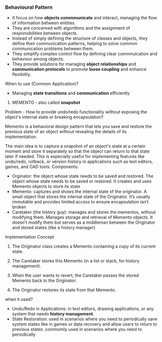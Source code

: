 ### Behavioural Pattern

- It focus on how **objects commmunicate** and interact, managing the flow of information between entities.
- They are concerned with algorithms and the assignment of responsibilities between objects.
- Instead of simply defining the structure of classes and objects, they define their communication patterns, helping to solve common communication problems between them.
- They simplify complex control flow by defining clear commnuication and behaviour among objects.
- They provide solutions for managing **object relationships** and **communication protocols** to promote **loose coupling** and enhance flexibility.

When to use (Common Application)?

- Managing **state transitions** and **communication** efficiently

1. MEMENTO - also called **snapshot**

Problem - How to provide undo/redo functionality without exposing the object's internal state or breaking encapsulation?

Memento is a behavioral design pattern that lets you save and
restore the previous state of an object without revealing the
details of its implementation.

The main idea is to capture a snapshot of an object's state at a certain moment and store it separately so that the object can return to that state later if needed. This is especially useful for implementing features like undo/redo, rollback, or version history in applications such as text editors, games, and CAD tools.
Components:

<!--  -->

- Orginator: the object whose state needs to be saved and restored. The object whose state needs to be saved or restored. It creates and uses Memento objects to store its state
- Memento: captures and shows the internal state of the originator. A small object that stores the internal state of the Originator. It’s usually immutable and provides limited access to ensure encapsulation isn’t broken 
- Caretaker (the history guy): manages and stores the mementos, without modifying them. Manages storage and retrieval of Memento objects. It doesn’t modify them but serves as a middleman between the Originator and stored states (like a history manager) 

Implementation Concept
1. The Originator class creates a Memento containing a copy of its current state.

2. The Caretaker stores this Memento (in a list or stack, for history management).

3. When the user wants to revert, the Caretaker passes the stored Memento back to the Originator.

4. The Originator restores its state from that Memento.


when it used?

- Undo/Redo in Applications: in text editors, drawing applications, or any system that needs **history management**.
- State Restoration: used in scenarios where you need to periodically save system states like in games or data recovery and allow users to return to previous states.
commomly used in scenarios where you need to periodically
<!--  -->
